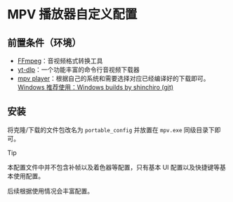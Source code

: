 # MPV 播放器自定义配置

## 前置条件（环境）

+ [FFmpeg](https://www.ffmpeg.org/download.html#build-windows)：音视频格式转换工具
+ [yt-dlp](https://github.com/yt-dlp/yt-dlp)：一个功能丰富的命令行音视频下载器
+ [mpv player](https://mpv.io/installation/)：根据自己的系统和需要选择对应已经编译好的下载即可。[Windows 推荐使用：Windows builds by shinchiro (git)](https://github.com/shinchiro/mpv-winbuild-cmake/releases)

## 安装

将克隆/下载的文件包改名为 `portable_config` 并放置在 `mpv.exe` 同级目录下即可。

> [!tip]
>
> 本配置文件中并不包含补帧以及着色器等配置，只有基本 UI 配置以及快捷键等基本使用配置。
>
> 后续根据使用情况会丰富配置。